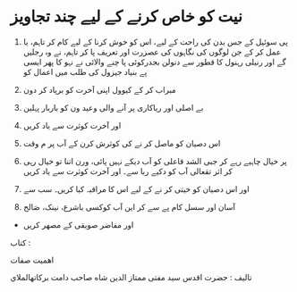 # نیت کو خاص کرنے کے لیے چند تجاویز

1. پی سوئیل کے جس بدن کی راحت کے لیے، اس کو خوش کرنا کے لیے کام کر تاہم، یا عمل کر کے جن لوگوں کی نگاہوں کی عصزرت اور تعریف پا کر تاہم، نے وہ رجلیں گے اور رنیلی رہنول کا قطور سے دنولن بجدرکوئی پا چنے والائی نے نہو کا پھر ایسی پے بنیاد جیزول کی طلب میں اعمال کو

2. مبراب کر کے کیوول اپنی آخرت کو برپاد کر دون

3. بے اصلی اور ریاکاری پر آنے والی وعید ون کو باربار پہلین

4. اور آخرت کوثرت سے یاد کریں

5. اس دصیان کو ماصل کر نے کی کوثرش کرن کے آب پر م وقت

6. پر خیال چاہیے رہے کر جبی الشد قاعلی کو آب دیکے نہیں پائی، ورن اتنا تو خیال رہی کر اثر تقعالی آب کو دکیے ربا سے۔ اور آخرت کوثرت سے یاد کریں

7. اور اس دصیان کو خیتی کر نے کے لیے اس کا مراقبہ کیا کریں۔ سب سے

8. آسان اور سسل کام پے سے کر این آب کوکسی باشرع، نینک، صَالح

- اور مفاضر صویقی کے مصهر کریں

کتاب :

اهمیت صفات

تالیف : حضرت اقدس سید مفتی ممتاز الدین شاه صاحب دامت بركاتهالملاي
